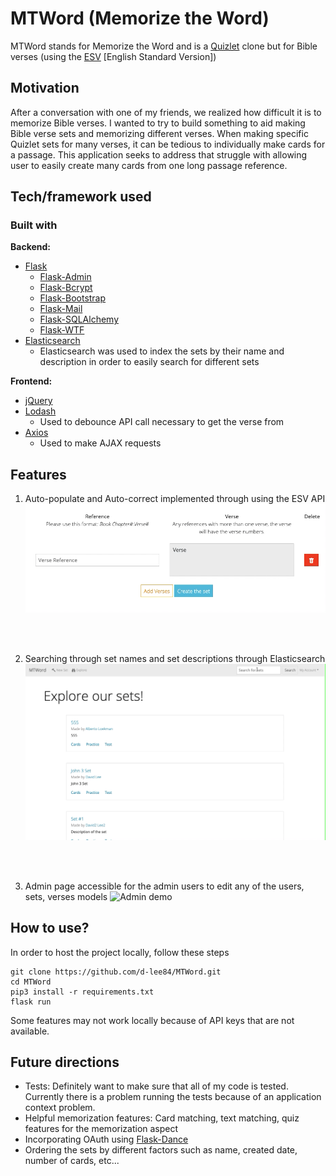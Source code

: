 # MTWord (Memorize the Word)
<!-- A little info about your project and/ or overview that explains **what** the project is about. -->
MTWord stands for Memorize the Word and is a [Quizlet](https://quizlet.com/) clone 
but for Bible verses (using the [ESV](https://www.esv.org/) [English Standard Version])

## Motivation
<!-- A short description of the motivation behind the creation and maintenance of the project. This should explain **why** the project exists. -->
After a conversation with one of my friends, we realized how difficult 
it is to memorize Bible verses. I wanted to try to build something to aid 
making Bible verse sets and memorizing different verses. When making 
specific Quizlet sets for many verses, it can be tedious to individually 
make cards for a passage. This application seeks to address that struggle 
with allowing user to easily create many cards from one long passage reference.

<!-- ## Build status
Build status of continus integration i.e. travis, appveyor etc. Ex. - 

[![Build Status](https://travis-ci.org/akashnimare/foco.svg?branch=master)](https://travis-ci.org/akashnimare/foco)
[![Windows Build Status](https://ci.appveyor.com/api/projects/status/github/akashnimare/foco?branch=master&svg=true)](https://ci.appveyor.com/project/akashnimare/foco/branch/master)

## Code style
If you're using any code style like xo, standard etc. That will help others while contributing to your project. Ex. -

[![js-standard-style](https://img.shields.io/badge/code%20style-standard-brightgreen.svg?style=flat)](https://github.com/feross/standard)
 
## Screenshots
Include logo/demo screenshot etc. -->

## Tech/framework used

### Built with
<b>Backend:</b>
- [Flask](https://flask.palletsprojects.com/en/1.1.x/)
    * [Flask-Admin](https://flask-admin.readthedocs.io/en/latest/)
    * [Flask-Bcrypt](https://flask-bcrypt.readthedocs.io/en/latest/)
    * [Flask-Bootstrap](https://pythonhosted.org/Flask-Bootstrap/)
    * [Flask-Mail](https://pythonhosted.org/Flask-Mail/)
    * [Flask-SQLAlchemy](https://flask-sqlalchemy.palletsprojects.com/en/2.x/)
    * [Flask-WTF](https://flask-wtf.readthedocs.io/en/stable/)
- [Elasticsearch](https://www.elastic.co/guide/index.html)
    * Elasticsearch was used to index the sets by their name and description in order to easily search for different sets

<b>Frontend:</b>
- [jQuery](https://jquery.com/)
- [Lodash](https://lodash.com/)
    * Used to debounce API call necessary to get the verse from
- [Axios](https://github.com/axios/axios)
    * Used to make AJAX requests


## Features
1. Auto-populate and Auto-correct implemented through using the ESV API
![Auto-populate and Auto-correct demo](demo/autopop.gif)

<br/>
<br/>

2. Searching through set names and set descriptions through Elasticsearch
![Searching demo](demo/search.gif)

<br/>
<br/>

3. Admin page accessible for the admin users to edit any of the users, sets, verses models
![Admin demo](demo/admin.gif)

## How to use?
In order to host the project locally, follow these steps
```code
git clone https://github.com/d-lee84/MTWord.git
cd MTWord
pip3 install -r requirements.txt
flask run
```
Some features may not work locally because of API keys that are not available.

## Future directions
- Tests: Definitely want to make sure that all of my code is tested. 
    Currently there is a problem running the tests because of an 
    application context problem. 
- Helpful memorization features: Card matching, text matching, quiz features for the memorization aspect
- Incorporating OAuth using [Flask-Dance](https://flask-dance.readthedocs.io/en/latest/)
- Ordering the sets by different factors such as name, created date, number of cards, etc...

<!-- 

## Code Example
Show what the library does as concisely as possible, developers should be able to figure out **how** your project solves their problem by looking at the code example. Make sure the API you are showing off is obvious, and that your code is short and concise.

## Installation
Provide step by step series of examples and explanations about how to get a development env running.

## API Reference

Depending on the size of the project, if it is small and simple enough the reference docs can be added to the README. For medium size to larger projects it is important to at least provide a link to where the API reference docs live.

## Tests
Describe and show how to run the tests with code examples.

## Contribute

Let people know how they can contribute into your project. A [contributing guideline](https://github.com/zulip/zulip-electron/blob/master/CONTRIBUTING.md) will be a big plus.

## Credits
Give proper credits. This could be a link to any repo which inspired you to build this project, any blogposts or links to people who contrbuted in this project. 

#### Anything else that seems useful

## License
A short snippet describing the license (MIT, Apache etc)

MIT © [Yourname]() -->